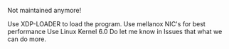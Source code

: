 Not maintained anymore!


Use XDP-LOADER to load the program.
Use mellanox NIC's for best performance
Use Linux Kernel 6.0
Do let me know in Issues that what we can do more. 
